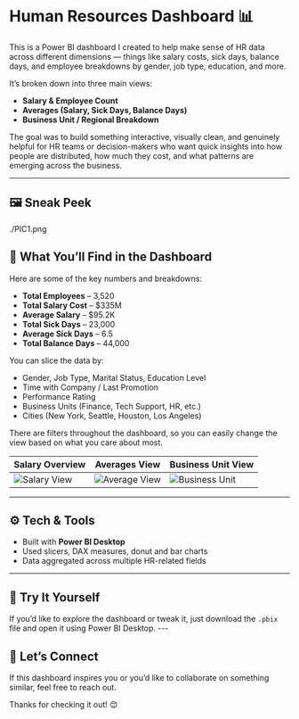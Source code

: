 
# Human Resources Dashboard 📊

This is a Power BI dashboard I created to help make sense of HR data across different dimensions — things like salary costs, sick days, balance days, and employee breakdowns by gender, job type, education, and more.

It’s broken down into three main views:
- **Salary & Employee Count**
- **Averages (Salary, Sick Days, Balance Days)**
- **Business Unit / Regional Breakdown**

The goal was to build something interactive, visually clean, and genuinely helpful for HR teams or decision-makers who want quick insights into how people are distributed, how much they cost, and what patterns are emerging across the business.

---

## 🖼️ Sneak Peek
./PIC1.png


## 📌 What You’ll Find in the Dashboard

Here are some of the key numbers and breakdowns:

- **Total Employees** – 3,520  
- **Total Salary Cost** – $335M  
- **Average Salary** – $95.2K  
- **Total Sick Days** – 23,000  
- **Average Sick Days** – 6.5  
- **Total Balance Days** – 44,000  

You can slice the data by:
- Gender, Job Type, Marital Status, Education Level  
- Time with Company / Last Promotion  
- Performance Rating  
- Business Units (Finance, Tech Support, HR, etc.)  
- Cities (New York, Seattle, Houston, Los Angeles)

There are filters throughout the dashboard, so you can easily change the view based on what you care about most.




| Salary Overview | Averages View | Business Unit View |
|-----------------|----------------|---------------------|
| ![Salary View](./75a5d386-5aa0-4da5-9f68-1501525f6cc1.png) | ![Average View](./dd735d91-7d72-45f1-b02c-ac6f4b18c82b.png) | ![Business Unit](./ab4ef389-d76c-43d7-a3ab-5fa3f2b8b4f9.png) |

---

## ⚙️ Tech & Tools

- Built with **Power BI Desktop**
- Used slicers, DAX measures, donut and bar charts
- Data aggregated across multiple HR-related fields

---

## 👀 Try It Yourself

If you’d like to explore the dashboard or tweak it, just download the `.pbix` file and open it using Power BI Desktop. ---

## 💬 Let’s Connect

If this dashboard inspires you or you’d like to collaborate on something similar, feel free to reach out.

Thanks for checking it out! 😊

